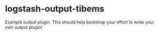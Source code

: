 # logstash-output-tibems
Example output plugin. This should help bootstrap your effort to write your own output plugin!
